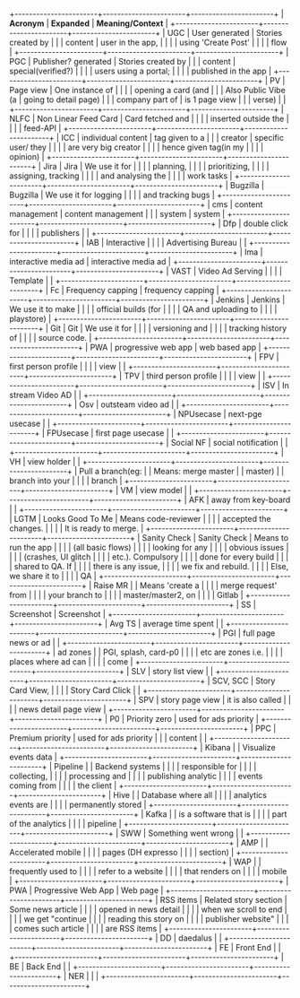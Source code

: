 +-----------------------+-----------------------+-----------------------+
| **Acronym**           | **Expanded**          | **Meaning/Context**   |
+-----------------------+-----------------------+-----------------------+
| UGC                   | User generated        | Stories created by    |
|                       | content               | user in the app,      |
|                       |                       | using \'Create Post\' |
|                       |                       | flow                  |
+-----------------------+-----------------------+-----------------------+
| PGC                   | Publisher? generated  | Stories created by    |
|                       | content               | special(verified?)    |
|                       |                       | users using a portal; |
|                       |                       | published in the app  |
+-----------------------+-----------------------+-----------------------+
| PV                    | Page view             | One instance of       |
|                       |                       | opening a card (and   |
|                       | Also Public Vibe (a   | going to detail page) |
|                       | company part of       | is 1 page view        |
|                       | verse)                |                       |
+-----------------------+-----------------------+-----------------------+
| NLFC                  | Non Linear Feed Card  | Card fetched and      |
|                       |                       | inserted outside the  |
|                       |                       | feed-API              |
+-----------------------+-----------------------+-----------------------+
| ICC                   | individual content    | tag given to a        |
|                       | creator               | specific user/ they   |
|                       |                       | are very big creator  |
|                       |                       | hence given tag(in my |
|                       |                       | opinion)              |
+-----------------------+-----------------------+-----------------------+
| Jira                  | Jira                  | We use it for         |
|                       |                       | planning,             |
|                       |                       | prioritizing,         |
|                       |                       | assigning, tracking   |
|                       |                       | and analysing the     |
|                       |                       | work tasks            |
+-----------------------+-----------------------+-----------------------+
| Bugzilla              | Bugzilla              | We use it for logging |
|                       |                       | and tracking bugs     |
+-----------------------+-----------------------+-----------------------+
| cms                   | content management    | content management    |
|                       | system                | system                |
+-----------------------+-----------------------+-----------------------+
| Dfp                   | double click for      |                       |
|                       | publishers            |                       |
+-----------------------+-----------------------+-----------------------+
| IAB                   | Interactive           |                       |
|                       | Advertising Bureau    |                       |
+-----------------------+-----------------------+-----------------------+
| Ima                   | interactive media ad  | interactive media ad  |
+-----------------------+-----------------------+-----------------------+
| VAST                  | Video Ad Serving      |                       |
|                       | Template              |                       |
+-----------------------+-----------------------+-----------------------+
| Fc                    | Frequency capping     | frequency capping     |
+-----------------------+-----------------------+-----------------------+
| Jenkins               | Jenkins               | We use it to make     |
|                       |                       | official builds (for  |
|                       |                       | QA and uploading to   |
|                       |                       | playstore)            |
+-----------------------+-----------------------+-----------------------+
| Git                   | Git                   | We use it for         |
|                       |                       | versioning and        |
|                       |                       | tracking history of   |
|                       |                       | source code.          |
+-----------------------+-----------------------+-----------------------+
| PWA                   | progressive web app   | web based app         |
+-----------------------+-----------------------+-----------------------+
| FPV                   | first person profile  |                       |
|                       | view                  |                       |
+-----------------------+-----------------------+-----------------------+
| TPV                   | third person profile  |                       |
|                       | view                  |                       |
+-----------------------+-----------------------+-----------------------+
| ISV                   | In stream Video AD    |                       |
+-----------------------+-----------------------+-----------------------+
| Osv                   | outsteam video ad     |                       |
+-----------------------+-----------------------+-----------------------+
| NPUsecase             | next-pge usecase      |                       |
+-----------------------+-----------------------+-----------------------+
| FPUsecase             | first page usecase    |                       |
+-----------------------+-----------------------+-----------------------+
| Social NF             | social notification   |                       |
+-----------------------+-----------------------+-----------------------+
| VH                    | view holder           |                       |
+-----------------------+-----------------------+-----------------------+
| Pull a branch(eg:     |                       | Means: merge master   |
| master)               |                       | branch into your      |
|                       |                       | branch                |
+-----------------------+-----------------------+-----------------------+
| VM                    | view model            |                       |
+-----------------------+-----------------------+-----------------------+
| AFK                   | away from key-board   |                       |
+-----------------------+-----------------------+-----------------------+
| LGTM                  | Looks Good To Me      | Means code-reviewer   |
|                       |                       | accepted the changes. |
|                       |                       | It is ready to merge. |
+-----------------------+-----------------------+-----------------------+
| Sanity Check          | Sanity Check          | Means to run the app  |
|                       |                       | (all basic flows)     |
|                       |                       | looking for any       |
|                       |                       | obvious issues        |
|                       |                       | (crashes, UI glitch   |
|                       |                       | etc.). Compulsory     |
|                       |                       | done for every build  |
|                       |                       | shared to QA. If      |
|                       |                       | there is any issue,   |
|                       |                       | we fix and rebuild.   |
|                       |                       | Else, we share it to  |
|                       |                       | QA                    |
+-----------------------+-----------------------+-----------------------+
| Raise MR              |                       | Means \'create a      |
|                       |                       | merge request\' from  |
|                       |                       | your branch to        |
|                       |                       | master/master2, on    |
|                       |                       | Gitlab                |
+-----------------------+-----------------------+-----------------------+
| SS                    | Screenshot            | Screenshot            |
+-----------------------+-----------------------+-----------------------+
| Avg TS                | average time spent    |                       |
+-----------------------+-----------------------+-----------------------+
| PGI                   | full page news or ad  |                       |
+-----------------------+-----------------------+-----------------------+
| ad zones              |                       | PGI, splash, card-p0  |
|                       |                       | etc are zones i.e.    |
|                       |                       | places where ad can   |
|                       |                       | come                  |
+-----------------------+-----------------------+-----------------------+
| SLV                   | story list view       |                       |
+-----------------------+-----------------------+-----------------------+
| SCV, SCC              | Story Card View,      |                       |
|                       | Story Card Click      |                       |
+-----------------------+-----------------------+-----------------------+
| SPV                   | story page view       | it is also called     |
|                       |                       | news detail page view |
+-----------------------+-----------------------+-----------------------+
| P0                    | Priority zero         | used for ads priority |
+-----------------------+-----------------------+-----------------------+
| PPC                   | Premium priority      | used for ads priority |
|                       | content               |                       |
+-----------------------+-----------------------+-----------------------+
| Kibana                |                       | Visualize events data |
+-----------------------+-----------------------+-----------------------+
| Pipeline              |                       | Backend systems       |
|                       |                       | responsible for       |
|                       |                       | collecting,           |
|                       |                       | processing and        |
|                       |                       | publishing analytic   |
|                       |                       | events coming from    |
|                       |                       | the client            |
+-----------------------+-----------------------+-----------------------+
| Hive                  |                       | Database where all    |
|                       |                       | analytics events are  |
|                       |                       | permanently stored    |
+-----------------------+-----------------------+-----------------------+
| Kafka                 |                       | is a software that is |
|                       |                       | part of the analytics |
|                       |                       | pipeline              |
+-----------------------+-----------------------+-----------------------+
| SWW                   | Something went wrong  |                       |
+-----------------------+-----------------------+-----------------------+
| AMP                   |                       | Accelerated mobile    |
|                       |                       | pages (DH expresso    |
|                       |                       | section)              |
+-----------------------+-----------------------+-----------------------+
| WAP                   |                       | frequently used to    |
|                       |                       | refer to a website    |
|                       |                       | that renders on       |
|                       |                       | mobile                |
+-----------------------+-----------------------+-----------------------+
| PWA                   | Progressive Web App   | Web page              |
+-----------------------+-----------------------+-----------------------+
| RSS items             | Related story section | Some news article     |
|                       |                       | opened in news detail |
|                       |                       | when we scroll to end |
|                       |                       | we get \"continue     |
|                       |                       | reading this story on |
|                       |                       | publisher website\"   |
|                       |                       | comes such article    |
|                       |                       | are RSS items         |
+-----------------------+-----------------------+-----------------------+
| DD                    | daedalus              |                       |
+-----------------------+-----------------------+-----------------------+
| FE                    | Front End             |                       |
+-----------------------+-----------------------+-----------------------+
| BE                    | Back End              |                       |
+-----------------------+-----------------------+-----------------------+
| NER                   |                       |                       |
+-----------------------+-----------------------+-----------------------+
